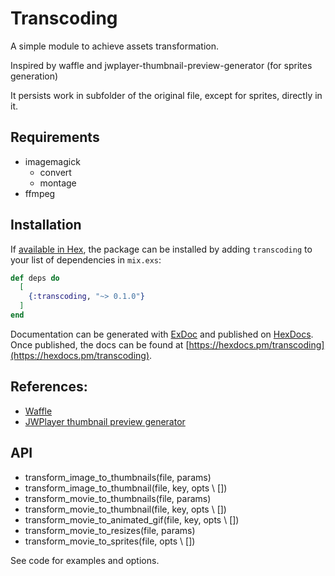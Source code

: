 # Transcoding

A simple module to achieve assets transformation.

Inspired by waffle and jwplayer-thumbnail-preview-generator (for sprites generation)

It persists work in subfolder of the original file, except for sprites, directly in it.

## Requirements
* imagemagick 
  * convert
  * montage
* ffmpeg

## Installation

If [available in Hex](https://hex.pm/docs/publish), the package can be installed
by adding `transcoding` to your list of dependencies in `mix.exs`:

```elixir
def deps do
  [
    {:transcoding, "~> 0.1.0"}
  ]
end
```

Documentation can be generated with [ExDoc](https://github.com/elixir-lang/ex_doc)
and published on [HexDocs](https://hexdocs.pm). Once published, the docs can
be found at [https://hexdocs.pm/transcoding](https://hexdocs.pm/transcoding).

## References: 

* [Waffle](https://hexdocs.pm/waffle)
* [JWPlayer thumbnail preview generator](https://github.com/amnuts/jwplayer-thumbnail-preview-generator)

## API
* transform_image_to_thumbnails(file, params)
* transform_image_to_thumbnail(file, key, opts \\ [])
* transform_movie_to_thumbnails(file, params)
* transform_movie_to_thumbnail(file, key, opts \\ [])
* transform_movie_to_animated_gif(file, key, opts \\ [])
* transform_movie_to_resizes(file, params)
* transform_movie_to_sprites(file, opts \\ [])

See code for examples and options.

